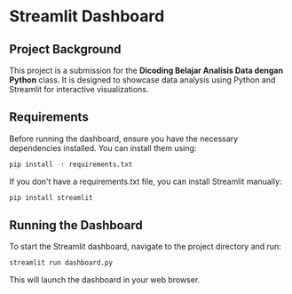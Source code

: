 # Streamlit Dashboard

## Project Background
This project is a submission for the **Dicoding Belajar Analisis Data dengan Python** class. It is designed to showcase data analysis using Python and Streamlit for interactive visualizations.

## Requirements
Before running the dashboard, ensure you have the necessary dependencies installed. You can install them using:

```bash
pip install -r requirements.txt
```

If you don't have a requirements.txt file, you can install Streamlit manually:

```bash
pip install streamlit
```

## Running the Dashboard
To start the Streamlit dashboard, navigate to the project directory and run:
```bash
streamlit run dashboard.py
```
This will launch the dashboard in your web browser.